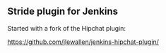 ## Stride plugin for Jenkins

Started with a fork of the Hipchat plugin:

https://github.com/jlewallen/jenkins-hipchat-plugin/